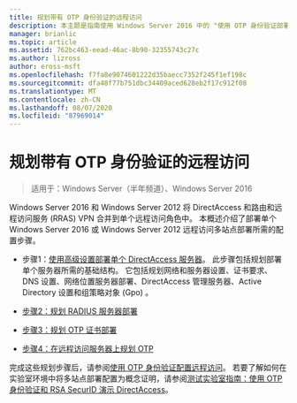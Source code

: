 ```yaml
---
title: 规划带有 OTP 身份验证的远程访问
description: 本主题是指南使用 Windows Server 2016 中的 "使用 OTP 身份验证部署远程访问" 指南的一部分。
manager: brianlic
ms.topic: article
ms.assetid: 762bc463-eead-46ac-8b90-32355743c27c
ms.author: lizross
author: eross-msft
ms.openlocfilehash: f7fa8e9074601222d35baecc7352f245f1ef198c
ms.sourcegitcommit: dfa48f77b751dbc34409aced628eb2f17c912f08
ms.translationtype: MT
ms.contentlocale: zh-CN
ms.lasthandoff: 08/07/2020
ms.locfileid: "87969014"
---
```

# <a name="plan-remote-access-with-otp-authentication"></a>规划带有 OTP 身份验证的远程访问

>适用于：Windows Server（半年频道）、Windows Server 2016

 Windows Server 2016 和 Windows Server 2012 将 DirectAccess 和路由和远程访问服务 (RRAS) VPN 合并到单个远程访问角色中。 本概述介绍了部署单个 Windows Server 2016 或 Windows Server 2012 远程访问多站点部署所需的配置步骤。


-  步骤1：[使用高级设置部署单个 DirectAccess 服务器](../../../directaccess/single-server-advanced/deploy-a-single-directaccess-server-with-advanced-settings.md)。 此步骤包括规划部署单个服务器所需的基础结构。 它包括规划网络和服务器设置、证书要求、DNS 设置、网络位置服务器部署、DirectAccess 管理服务器、Active Directory 设置和组策略对象 (Gpo) 。

-   [步骤2：规划 RADIUS 服务器部署](Step-2-Plan-the-RADIUS-Server-Deployment.md)

-   [步骤3：规划 OTP 证书部署](Step-3-Plan-OTP-Certificate-Deployment.md)

-   [步骤4：在远程访问服务器上规划 OTP](Step-4-Plan-for-OTP-on-the-Remote-Access-Server.md)

完成这些规划步骤后，请参阅[使用 OTP 身份验证配置远程访问](../configure/configure-ra-with-otp-authentication.md)。 若要了解如何在实验室环境中将多站点部署配置为概念证明，请参阅[测试实验室指南：使用 OTP 身份验证和 RSA SecurID 演示 DirectAccess](../../../directaccess/tlg-otp-securid/test-lab-guide-demonstrate-directaccess-with-otp-authentication-and-rsa-securid.md)。


